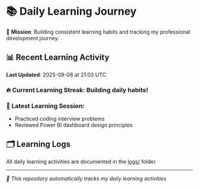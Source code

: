 # 📚 Daily Learning Journey

🎯 **Mission**: Building consistent learning habits and tracking my professional development journey.

## 📊 Recent Learning Activity

**Last Updated**: 2025-09-06 at 21:03 UTC

### 🔥 Current Learning Streak: Building daily habits!

### 📝 Latest Learning Session:
- Practiced coding interview problems
- Reviewed Power BI dashboard design principles

## 🗂️ Learning Logs

All daily learning activities are documented in the [logs/](./logs/) folder.

---
*🤖 This repository automatically tracks my daily learning activities*
